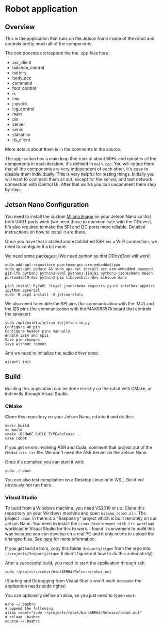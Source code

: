 # Robot application
## Overview
This is the application that runs on the Jetson Nano inside of the robot and controls pretty much all of the components.

The components correspond the the .cpp files here:
- asr_client
- balance_control
- battery
- body_acc
- command
- foot_control
- ik
- imu
- joystick
- leg_control
- main
- pin
- server
- servo
- statistics
- tts_client

More details about them is in the comments in the source.

The application has a main loop that runs at about 60Hz and updates all the components in each iteration. It's defined in `main.cpp`. You will notice there that all the components are very independent of each other. It's easy to disable them individually. This is very helpful for testing things. Initially you will want to comment them all out, except for the server, and test network connection with Control UI. After that works you can uncomment them step by step.

## Jetson Nano Configuration
You need to install the custom [Milana Image](https://github.com/helmutbuhler/jetson_nano_image_milana) on your Jetson Nano so that both UART ports work (we need those to communicate with the ODrives). It's also required to make the SPI and I2C ports more reliable. Detailed instructions on how to install it are there.

Once you have that installed and established SSH via a WIFI connection, we need to configure it a bit more:

We need some packages: (We need python so that ODriveTool will work)
```
sudo add-apt-repository ppa:team-gcc-arm-embedded/ppa
sudo apt-get update && sudo apt-get install gcc-arm-embedded openocd git-lfs python3 python3-yaml python3-jinja2 python3-jsonschema meson portaudio19-dev python3-pip libopenblas-dev minicom nano

pip3 install PyYAML Jinja2 jsonschema requests pyusb intelhex appdirs ipython pyserial
sudo -H pip3 install -U jetson-stats
```

We also need to enable the SPI pins (for communication with the IMU) and the I2S pins (for communication with the MAX98357A board that controls the speaker):

```
sudo /opt/nvidia/jetson-io/jetson-io.py
Configure 40 pin
Configure header pins manually
enable i2s4 and spi1
Save pin changes
Save without reboot
```

And we need to initialize the audio driver once:
```
alsactl init
```

## Build
Building this application can be done directly on the robot with CMake, or indirectly through Visual Studio.

### CMake
Clone this repository on your Jetson Nano, cd into it and do this:
```
mkdir build
cd build
cmake -DCMAKE_BUILD_TYPE=Release ..
make robot
```
If you get errors involving ASR and Cuda, comment that project out of the `CMakeLists.txt` file. We don't need the ASR Server on the Jetson Nano.

Once it's compiled you can start it with:
```
sudo ./robot
```
You can also test compilation on a Desktop Linux or in WSL. But it will obviously not run there.

### Visual Studio
To build from a Windows machine, you need VS2019 or up. Clone this repository on your Windows machine and open `milana_robot.sln`. The project `robot` in there is a "Raspberry" project which is built remotely on our Jetson Nano. You need to install the `Linux Development with C++ workload` workload in Visual Studio for this to work. I found it convenient to build this way because you can develop on a real PC and it only needs to upload the changed files. See [here](https://devblogs.microsoft.com/cppblog/linux-development-with-c-in-visual-studio/) for more information.

If you get build errors, copy this folder `3rdparty/eigen` from the repo into: `~/projects/3rdparty/eigen` (I didn't figure out how to do this automatially).

After a successful build, you need to start the application through ssh:
```
sudo ~/projects/robot/bin/ARM64/Release/robot.out
```
(Starting and Debugging from Visual Studio won't work because the application needs sudo rights)

You can optionally define an alias, so you just need to type `robot`:
```
nano ~/.bashrc
# append the following:
alias robot="sudo ~/projects/robot/bin/ARM64/Release/robot.out"
# reload .bashrc
source ~/.bashrc
```
